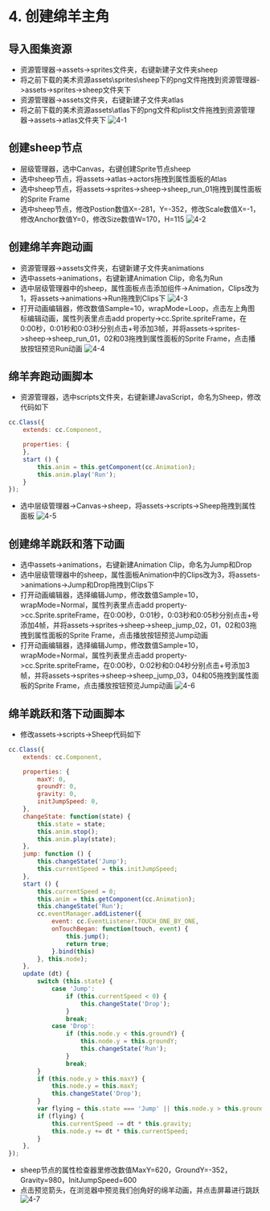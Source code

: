 # 4. 创建绵羊主角

## 导入图集资源

- 资源管理器->assets->sprites文件夹，右键新建子文件夹sheep
- 将之前下载的美术资源assets\sprites\sheep下的png文件拖拽到资源管理器->assets->sprites->sheep文件夹下
- 资源管理器->assets文件夹，右键新建子文件夹atlas
- 将之前下载的美术资源assets\atlas下的png文件和plist文件拖拽到资源管理器->assets->atlas文件夹下
![4-1](/4-1.png)

## 创建sheep节点

- 层级管理器，选中Canvas，右键创建Sprite节点sheep
- 选中sheep节点，将assets->atlas->actors拖拽到属性面板的Atlas
- 选中sheep节点，将assets->sprites->sheep->sheep_run_01拖拽到属性面板的Sprite Frame
- 选中sheep节点，修改Postion数值X=-281，Y=-352，修改Scale数值X=-1，修改Anchor数值Y=0，修改Size数值W=170，H=115
![4-2](/4-2.png)

## 创建绵羊奔跑动画

- 资源管理器->assets文件夹，右键新建子文件夹animations
- 选中assets->animations，右键新建Animation Clip，命名为Run
- 选中层级管理器中的sheep，属性面板点击添加组件->Animation，Clips改为1，将assets->animations->Run拖拽到Clips下
![4-3](/4-3.png)
- 打开动画编辑器，修改数值Sample=10，wrapMode=Loop，点击左上角图标编辑动画，属性列表里点击add property->cc.Sprite.spriteFrame，在0:00秒，0:01秒和0:03秒分别点击+号添加3帧，并将assets->sprites->sheep->sheep_run_01，02和03拖拽到属性面板的Sprite Frame，点击播放按钮预览Run动画
![4-4](/4-4.png)

## 绵羊奔跑动画脚本

- 资源管理器，选中scripts文件夹，右键新建JavaScript，命名为Sheep，修改代码如下
```js
cc.Class({
    extends: cc.Component,

    properties: {
    },
    start () {
        this.anim = this.getComponent(cc.Animation);
        this.anim.play('Run');
    }
});
```
- 选中层级管理器->Canvas->sheep，将assets->scripts->Sheep拖拽到属性面板
![4-5](/4-5.png)

## 创建绵羊跳跃和落下动画

- 选中assets->animations，右键新建Animation Clip，命名为Jump和Drop
- 选中层级管理器中的sheep，属性面板Animation中的Clips改为3，将assets->animations->Jump和Drop拖拽到Clips下
- 打开动画编辑器，选择编辑Jump，修改数值Sample=10，wrapMode=Normal，属性列表里点击add property->cc.Sprite.spriteFrame，在0:00秒，0:01秒，0:03秒和0:05秒分别点击+号添加4帧，并将assets->sprites->sheep->sheep_jump_02，01，02和03拖拽到属性面板的Sprite Frame，点击播放按钮预览Jump动画
- 打开动画编辑器，选择编辑Jump，修改数值Sample=10，wrapMode=Normal，属性列表里点击add property->cc.Sprite.spriteFrame，在0:00秒，0:02秒和0:04秒分别点击+号添加3帧，并将assets->sprites->sheep->sheep_jump_03，04和05拖拽到属性面板的Sprite Frame，点击播放按钮预览Jump动画
![4-6](/4-6.png)

## 绵羊跳跃和落下动画脚本

- 修改assets->scripts->Sheep代码如下
```js
cc.Class({
    extends: cc.Component,

    properties: {
        maxY: 0,
        groundY: 0,
        gravity: 0,
        initJumpSpeed: 0,
    },
    changeState: function(state) {
        this.state = state;
        this.anim.stop();
        this.anim.play(state);
    },
    jump: function () {
        this.changeState('Jump');
        this.currentSpeed = this.initJumpSpeed;
    },
    start () {
        this.currentSpeed = 0;
        this.anim = this.getComponent(cc.Animation);
        this.changeState('Run');
        cc.eventManager.addListener({
            event: cc.EventListener.TOUCH_ONE_BY_ONE,
            onTouchBegan: function(touch, event) {
                this.jump();
                return true;
            }.bind(this)
        }, this.node);
    },
    update (dt) {
        switch (this.state) {
            case 'Jump':
                if (this.currentSpeed < 0) {
                    this.changeState('Drop');
                }
                break;
            case 'Drop':
                if (this.node.y < this.groundY) {
                    this.node.y = this.groundY;
                    this.changeState('Run');
                }
                break;
        }
        if (this.node.y > this.maxY) {
            this.node.y = this.maxY;
            this.changeState('Drop');
        }
        var flying = this.state === 'Jump' || this.node.y > this.groundY;
        if (flying) {
            this.currentSpeed -= dt * this.gravity;
            this.node.y += dt * this.currentSpeed;
        }
    },
});
```
- sheep节点的属性检查器里修改数值MaxY=620，GroundY=-352，Gravity=980，InitJumpSpeed=600
- 点击预览箭头，在浏览器中预览我们创角好的绵羊动画，并点击屏幕进行跳跃
![4-7](/4-7.png)